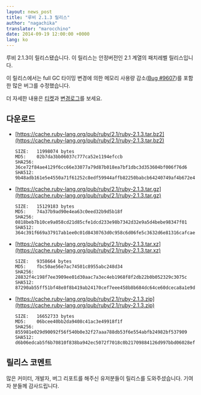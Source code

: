 ```yaml
---
layout: news_post
title: "루비 2.1.3 릴리스"
author: "nagachika"
translator: "marocchino"
date: 2014-09-19 12:00:00 +0000
lang: ko
---
```


루비 2.1.3이 릴리스됐습니다. 이 릴리스는 안정버전인 2.1 계열의 패치레벨
릴리스입니다.

이 릴리스에서는 full GC 타이밍 변경에 의한 메모리 사용량 감소([Bug #9607](https://bugs.ruby-lang.org/issues/9607))를
포함한 많은 버그를 수정했습니다.

더 자세한 내용은 [티켓](https://bugs.ruby-lang.org/projects/ruby-21/issues?set_filter=1&amp;status_id=5)과
[변경로그](http://svn.ruby-lang.org/repos/ruby/tags/v2_1_3/ChangeLog)를 보세요.

## 다운로드

* [https://cache.ruby-lang.org/pub/ruby/2.1/ruby-2.1.3.tar.bz2](https://cache.ruby-lang.org/pub/ruby/2.1/ruby-2.1.3.tar.bz2)

      SIZE:   11998074 bytes
      MD5:    02b7da3bb06037c777ca52e1194efccb
      SHA256: 36ce72f84ae4129f6cc66e33077a79d87b018ea7bf1dbc3d353604bf006f76d6
      SHA512: 9b48adb161e5e4550a71f61252c8edf59944affb82250babcb64240749af4b672e4a54ccd0feac5b36ea447a358b350b5080125ef2d4acf6e9e8b1ab82612f48

* [https://cache.ruby-lang.org/pub/ruby/2.1/ruby-2.1.3.tar.gz](https://cache.ruby-lang.org/pub/ruby/2.1/ruby-2.1.3.tar.gz)

      SIZE:   15129183 bytes
      MD5:    74a37b9ad90e4ea63c0eed32b9d5b18f
      SHA256: 0818beb7b10ce9a058cd21d85cfe1dcd233e98b7342d32e9a5d4bebe98347f01
      SHA512: 364c391f669a37917ab1ee0c01d8430763d0c958c6d06fe5c3632d6e81316cafcae8b392b680d64c1692744585ac9286cb6408d7514e8a1f4dbd88ee314be99e

* [https://cache.ruby-lang.org/pub/ruby/2.1/ruby-2.1.3.tar.xz](https://cache.ruby-lang.org/pub/ruby/2.1/ruby-2.1.3.tar.xz)

      SIZE:   9358664 bytes
      MD5:    fbc50ae56e7ac74501c8955abc248d34
      SHA256: 28832f4c198f7ee3909ee01d30aac7a3ec4eb1968f8f2db22b0b052329c3075c
      SHA512: 87290ab55ff51bf48e8f8b419ab24170cef7eee458b8b684dc64ce60dceca8a1e9d527975b032e89c693880c22a57853d5fc93e247c38682320c8831006c48ca

* [https://cache.ruby-lang.org/pub/ruby/2.1/ruby-2.1.3.zip](https://cache.ruby-lang.org/pub/ruby/2.1/ruby-2.1.3.zip)

      SIZE:   16652733 bytes
      MD5:    06bcee40bb2da9408c41ac3e49918f1f
      SHA256: 855981e029d90092f56f540b0e32f27aaa788db53f6e554abfb24982bf537909
      SHA512: d6b06edcab5f6b70810f838ba942ec5072f7018c0b21709884126d997bbd06028ef74f4b2f7bf439255e165599ee6a94e097bcfc52b72d5cfbf16b2e4476316f


## 릴리스 코멘트

많은 커미터, 개발자, 버그 리포트를 해주신 유저분들이 릴리스를 도와주셨습니다.
기여자 분들께 감사드립니다.

